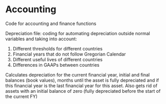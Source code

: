 # Accounting
Code for accounting and finance functions

Depreciation file: coding for automating depreciation outside normal variables and taking into account:

1. Different thresholds for different countries
2. Financial years that do not follow Gregorian Calendar 
3. Different useful lives of different countries
4. Differences in GAAPs between countries 

Calculates depreciation for the current financial year, initial and final balances (book values), months until the asset is fully depreciated and if this financial year is the last financial year for this asset. Also gets rid of assets with an initial balance of zero (fully depreciated before the start of the current FY) 
